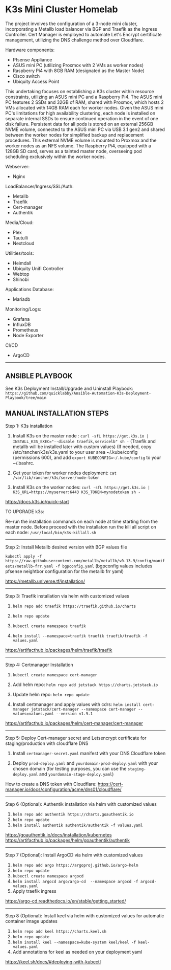 # K3s Mini Cluster Homelab
The project involves the configuration of a 3-node mini cluster, incorporating a Metallb load balancer via BGP and Traefik as the Ingress Controller. Cert Manager is employed to automate Let's Encrypt certificate management, utilizing the DNS challenge method over Cloudflare.

Hardware components:

- Pfsense Appliance
- ASUS mini PC (utilizing Proxmox with 2 VMs as worker nodes)
- Raspberry Pi4 with 8GB RAM (designated as the Master Node)
- Cisco switch
- Ubiquity Access Point

This undertaking focuses on establishing a K3s cluster within resource constraints, utilizing an ASUS mini PC and a Raspberry Pi4. The ASUS mini PC features 2 SSDs and 32GB of RAM, shared with Proxmox, which hosts 2 VMs allocated with 14GB RAM each for worker nodes. Given the ASUS mini PC's limitations for high availability clustering, each node is installed on separate internal SSDs to ensure continued operation in the event of one disk failure. Persistent data for all pods is stored on an external 256GB NVME volume, connected to the ASUS mini PC via USB 3.1 gen2 and shared between the worker nodes for simplified backup and replacement procedures. This external NVME volume is mounted to Proxmox and the worker nodes as an NFS volume. The Raspberry Pi4, equipped with a 128GB SD card, serves as a tainted master node, overseeing pod scheduling exclusively within the worker nodes.

Webserver:
- Nginx

LoadBalancer/Ingress/SSL/Auth:
- Metallb
- Traefik
- Cert-manager 
- Authentik

Media/Cloud:
- Plex
- Tautulli
- Nextcloud

Utilities/tools:
- Heimdall 
- Ubiquity Unifi Controller
- Webtop
- Shinobi 

Applications Database:
- Mariadb

Monitoring/Logs:
- Grafana
- InfluxDB
- Prometheus
- Node Exporter

CI/CD
- ArgoCD

----------------------------

## ANSIBLE PLAYBOOK

See K3s Deployment Install/Upgrade and Uninstall Playbook:
```https://github.com/quicklabby/Ansible-Automation-K3s-Deployment-Playbook/tree/main```

## MANUAL INSTALLATION STEPS

Step 1:
  K3s installation

1. Install K3s on the master node :
```curl -sfL https://get.k3s.io | INSTALL_K3S_EXEC="--disable traefik,servicelb" sh -```  (Traefik and metallb will be installed later with custom values)
(If needed, copy /etc/rancher/k3s/k3s.yaml to your user area ~/.kube/config (permissions 600), and add ```export KUBECONFIG=~/.kube/config``` to your ~/.bashrc.

2. Get your token for worker nodes deployment:
```cat /var/lib/rancher/k3s/server/node-token```

3. Install K3s on the worker nodes:
```curl -sfL https://get.k3s.io | K3S_URL=https://myserver:6443 K3S_TOKEN=mynodetoken sh -```

https://docs.k3s.io/quick-start

TO UPGRADE k3s:

Re-run the installation commands on each node at time starting from the master node. Before proceed with the installaton run the kill all script on each node:
```/usr/local/bin/k3s-killall.sh```

----------------------------

Step 2:
   Install Metallb desired version with BGP values file 

```kubectl apply -f https://raw.githubusercontent.com/metallb/metallb/v0.13.9/config/manifests/metallb-frr.yaml -f bgpconfig.yaml```
(bgpconfig values includes pfsense neightbor configuration for the metallb frr yaml)

https://metallb.universe.tf/installation/

----------------------------

Step 3:
   Traefik installation via helm with customized values

1. ```helm repo add traefik https://traefik.github.io/charts```

2. ```helm repo update``` 

3. ```kubectl create namespace traefik```

4. ```helm install --namespace=traefik traefik traefik/traefik -f values.yaml``` 
   
https://artifacthub.io/packages/helm/traefik/traefik

----------------------------

Step 4:
   Certmanager Installation

1. ```kubectl create namespace cert-manager```

2. Add helm repo:
```helm repo add jetstack https://charts.jetstack.io```

3. Update helm repo:
```helm repo update```

4. Install certmanager and apply values with cdrs:
```helm install cert-manager jetstack/cert-manager --namespace cert-manager --values=values.yaml --version v1.9.1```

https://artifacthub.io/packages/helm/cert-manager/cert-manager

----------------------------

Step 5:
   Deploy Cert-manager secret and Letsencrypt certificate for staging/production with cloudflare DNS
   
1. Install ```certmanager-secret.yaml``` manifest with your DNS Cloudflare token

2. Deploy  ```prod-deploy.yaml``` and ```yourdomain-prod-deploy.yaml``` with your chosen domain (for testing purposes, you can use the ```staging-deploy.yaml``` and ```yourdomain-stage-deploy.yaml```)

How to create a DNS token with Cloudflare: 
https://cert-manager.io/docs/configuration/acme/dns01/cloudflare/

----------------------------

Step 6 (Optional):
   Authentik installation via helm with customized values

1. ```helm repo add authentik https://charts.goauthentik.io```
2. ```helm repo update```
3. ```helm install authentik authentik/authentik -f values.yaml```

https://goauthentik.io/docs/installation/kubernetes
https://artifacthub.io/packages/helm/goauthentik/authentik

----------------------------

Step 7 (Optional):
   Install ArgoCD via helm with customized values
   
1. ```helm repo add argo https://argoproj.github.io/argo-helm```
2. ```helm repo update```
3. ```kubectl create namespace argocd```
4. ```helm install argocd argo/argo-cd  --namespace argocd -f argocd-values.yaml```
5. Apply traefik ingress

https://argo-cd.readthedocs.io/en/stable/getting_started/

----------------------------

Step 8 (Optional):
   Install keel via helm with customized values for automatic container image updates
   
1. ```helm repo add keel https://charts.keel.sh ```
2. ```helm repo update```
3. ```helm install keel --namespace=kube-system keel/keel -f keel-values.yaml```
4. Add annotations for keel as needed on your deployment yaml

https://keel.sh/docs/#deploying-with-kubectl
